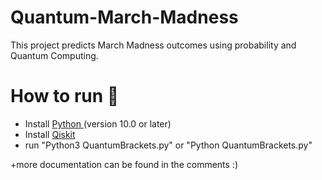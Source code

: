 # Quantum-March-Madness
This project predicts March Madness outcomes using probability and Quantum Computing.


# How to run  :memo:

<ul>
  <li>Install <a href = https://www.python.org/downloads/>Python </a> (version 10.0 or later) </li>
  <li>Install <a href = https://qiskit.org/documentation/getting_started.html>Qiskit </a> </li>
  <li>run "Python3 QuantumBrackets.py" or "Python QuantumBrackets.py"</li>
 </ul>
 
 <p> +more documentation can be found in the comments :) </p>
 
